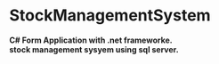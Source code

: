 # StockManagementSystem <b>
C# Form Application with .net frameworke.<br>
stock management sysyem using sql server.<br>
